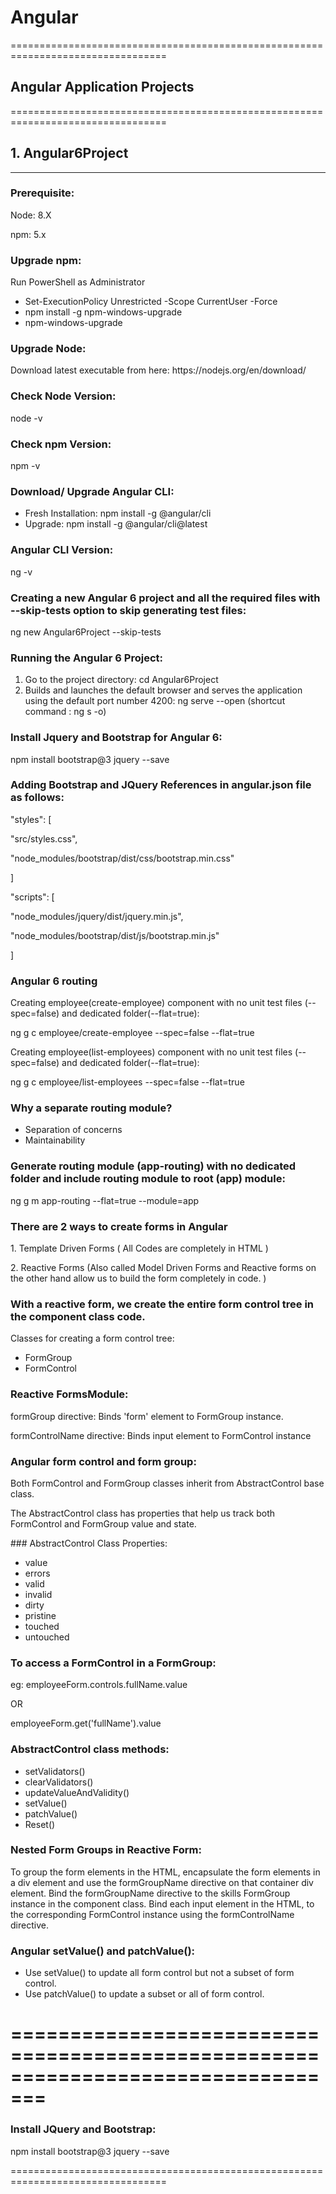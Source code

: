 # Angular
=================================================================================
## Angular Application Projects
=================================================================================
## 1. Angular6Project
---------------------------------------------------------------------------------
### Prerequisite:
<p>Node: 8.X</p>
<p>npm: 5.x</p>

### Upgrade npm:
<p> Run PowerShell as Administrator </p>

<ul><li>Set-ExecutionPolicy Unrestricted -Scope CurrentUser -Force</li>
<li>npm install -g npm-windows-upgrade</li>
<li>npm-windows-upgrade</li></ul>

### Upgrade Node:
<p>Download latest executable from here: https://nodejs.org/en/download/ </p>

### Check Node Version:
<p>node -v </p>

### Check npm Version:
<p>npm -v</p>

### Download/ Upgrade Angular CLI:
<ul><li>Fresh Installation: npm install -g @angular/cli</li>
<li>Upgrade: npm install -g @angular/cli@latest</li></ul>

### Angular CLI Version:
<p>ng -v</p>

### Creating a new Angular 6 project and all the required files with --skip-tests option to skip generating test files:
<p>ng new Angular6Project --skip-tests</p>

### Running the Angular 6 Project:
<ol><li>Go to the project directory:
	cd Angular6Project</li>
<li>Builds and launches the default browser and serves the application using the default port number 4200:
	ng serve --open (shortcut command : ng s -o)</li></ol>
	
### Install Jquery and Bootstrap for Angular 6:
<p>npm install bootstrap@3 jquery --save</p>

### Adding Bootstrap and JQuery References in angular.json file as follows:
<p>"styles": [</p>
<p>"src/styles.css",</p>
<p>"node_modules/bootstrap/dist/css/bootstrap.min.css"</p>
<p>]</p>

<p>"scripts": [</p>
<p>"node_modules/jquery/dist/jquery.min.js",</p>
<p>"node_modules/bootstrap/dist/js/bootstrap.min.js"</p>
<p>]</p>

### Angular 6 routing
<p> Creating employee(create-employee) component with no unit test files (--spec=false) and dedicated folder(--flat=true):</p>
<p>ng g c employee/create-employee --spec=false --flat=true</p>

<p> Creating employee(list-employees) component with no unit test files (--spec=false) and dedicated folder(--flat=true):</p>
<p>ng g c employee/list-employees --spec=false --flat=true</p>

### Why a separate routing module?
<ul><li>Separation of concerns</li>
<li>Maintainability</li></ul>

### Generate routing module (app-routing) with no dedicated folder and include routing module to root (app) module:
<p>ng g m app-routing --flat=true --module=app</p>

### There are 2 ways to create forms in Angular 
<p>1. Template Driven Forms ( All Codes are completely in HTML )</p>
<p>2. Reactive Forms (Also called Model Driven Forms and Reactive forms on the other hand allow us to build the form completely in code. )</p>

### With a reactive form, we create the entire form control tree in the component class code.
<p>Classes for creating a form control tree:</p>
<ul><li>FormGroup</li>
<li>FormControl</li></ul>

### Reactive FormsModule:
<p>formGroup directive: Binds 'form' element to FormGroup instance.</p>
<p>formControlName directive: Binds input element to FormControl instance</p>

### Angular form control and form group:
<p>Both FormControl and FormGroup classes inherit from AbstractControl base class.</p>
<p>The AbstractControl class has properties that help us track both FormControl and FormGroup value and state.</p>
### AbstractControl Class Properties:
<ul><li>value</li>
<li>errors</li>
<li>valid</li>
<li>invalid</li>
<li>dirty</li>
<li>pristine</li>
<li>touched</li>
<li>untouched</li></ul>

### To access a FormControl in a FormGroup:
<p>eg: employeeForm.controls.fullName.value</p>
<p>OR</p>
<p>employeeForm.get('fullName').value</p>

### AbstractControl class methods:
<ul><li>setValidators()</li>
<li>clearValidators()</li>
<li>updateValueAndValidity()</li>
<li>setValue()</li>
<li>patchValue()</li>
<li>Reset()</li></ul> 

### Nested Form Groups in Reactive Form:
<p> To group the form elements in the HTML, encapsulate the form elements in a div element and use the formGroupName directive on that container div element. Bind the formGroupName directive to the skills FormGroup instance in the component class. Bind each input element in the HTML, to the corresponding FormControl instance using the formControlName directive. </p> 

### Angular setValue() and patchValue():
<ul><li>Use setValue() to update all form control but not a subset of form control.</li>
<li>Use patchValue() to update a subset or all of form control.</li></ul>

=================================================================================
=================================================================================
### Install JQuery and Bootstrap:
<p>npm install bootstrap@3 jquery --save</p>

=================================================================================
